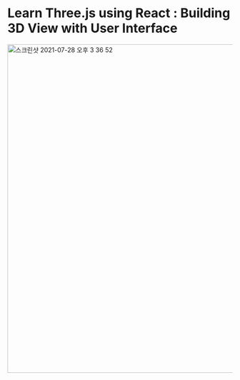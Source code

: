 # Learn Three.js using React : Building 3D View with User Interface


<img width="736" alt="스크린샷 2021-07-28 오후 3 36 52" src="https://user-images.githubusercontent.com/70752848/127275584-5a8dd2ee-89e1-4258-88c5-1bd315efb113.png">

